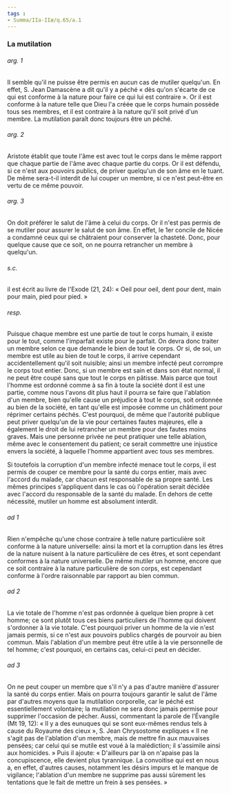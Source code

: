 ```yaml
---
tags : 
- Summa/IIa-IIæ/q.65/a.1
---
```


### La mutilation

###### arg. 1
Il semble qu'il ne puisse être permis en aucun cas de mutiler quelqu'un. En effet, S. Jean Damascène a dit qu'il y a péché « dès qu'on s'écarte de ce qui est conforme à la nature pour faire ce qui lui est contraire ». Or il est conforme à la nature telle que Dieu l'a créée que le corps humain possède tous ses membres, et il est contraire à la nature qu'il soit privé d'un membre. La mutilation paraît donc toujours être un péché. 

###### arg. 2
Aristote établit que toute l'âme est avec tout le corps dans le même rapport que chaque partie de l'âme avec chaque partie du corps. Or il est défendu, si ce n'est aux pouvoirs publics, de priver quelqu'un de son âme en le tuant. De même sera-t-il interdit de lui couper un membre, si ce n'est peut-être en vertu de ce même pouvoir. 

###### arg. 3
On doit préférer le salut de l'âme à celui du corps. Or il n'est pas permis de se mutiler pour assurer le salut de son âme. En effet, le 1er concile de Nicée a condamné ceux qui se châtraient pour conserver la chasteté. Donc, pour quelque cause que ce soit, on ne pourra retrancher un membre à quelqu'un. 

###### s.c.
il est écrit au livre de l'Exode (21, 24): « Oeil pour oeil, dent pour dent, main pour main, pied pour pied. » 

###### resp.
Puisque chaque membre est une partie de tout le corps humain, il existe pour le tout, comme l'imparfait existe pour le parfait. On devra donc traiter un membre selon ce que demande le bien de tout le corps. Or si, de soi, un membre est utile au bien de tout le corps, il arrive cependant accidentellement qu'il soit nuisible; ainsi un membre infecté peut corrompre le corps tout entier. Donc, si un membre est sain et dans son état normal, il ne peut être coupé sans que tout le corps en pâtisse. Mais parce que tout l'homme est ordonné comme à sa fin à toute la société dont il est une partie, comme nous l'avons dit plus haut il pourra se faire que l'ablation d'un membre, bien qu'elle cause un préjudice à tout le corps, soit ordonnée au bien de la société, en tant qu'elle est imposée comme un châtiment pour réprimer certains péchés. C'est pourquoi, de même que l'autorité publique peut priver quelqu'un de la vie pour certaines fautes majeures, elle a également le droit de lui retrancher un membre pour des fautes moins graves. Mais une personne privée ne peut pratiquer une telle ablation, même avec le consentement du patient; ce serait commettre une injustice envers la société, à laquelle l'homme appartient avec tous ses membres. 

Si toutefois la corruption d'un membre infecté menace tout le corps, il est permis de couper ce membre pour la santé du corps entier, mais avec l'accord du malade, car chacun est responsable de sa propre santé. Les mêmes principes s'appliquent dans le cas où l'opération serait décidée avec l'accord du responsable de la santé du malade. En dehors de cette nécessité, mutiler un homme est absolument interdit. 

###### ad 1
Rien n'empêche qu'une chose contraire à telle nature particulière soit conforme à la nature universelle: ainsi la mort et la corruption dans les êtres de la nature nuisent à la nature particulière de ces êtres, et sont cependant conformes à la nature universelle. De même mutiler un homme, encore que ce soit contraire à la nature particulière de son corps, est cependant conforme à l'ordre raisonnable par rapport au bien commun. 

###### ad 2
La vie totale de l'homme n'est pas ordonnée à quelque bien propre à cet homme; ce sont plutôt tous ces biens particuliers de l'homme qui doivent s'ordonner à la vie totale. C'est pourquoi priver un homme de la vie n'est jamais permis, si ce n'est aux pouvoirs publics chargés de pourvoir au bien commun. Mais l'ablation d'un membre peut être utile à la vie personnelle de tel homme; c'est pourquoi, en certains cas, celui-ci peut en décider. 

###### ad 3
On ne peut couper un membre que s'il n'y a pas d'autre manière d'assurer la santé du corps entier. Mais on pourra toujours garantir le salut de l'âme par d'autres moyens que la mutilation corporelle, car le péché est essentiellement volontaire; la mutilation ne sera donc jamais permise pour supprimer l'occasion de pécher. Aussi, commentant la parole de l’Évangile (Mt 19, 12): « Il y a des eunuques qui se sont eux-mêmes rendus tels à cause du Royaume des cieux », S. Jean Chrysostome expliques « Il ne s'agit pas de l'ablation d'un membre, mais de mettre fin aux mauvaises pensées; car celui qui se mutile est voué à la malédiction; il s'assimile ainsi aux homicides. » Puis il ajoute: « D'ailleurs par là on n'apaise pas la concupiscence, elle devient plus tyrannique. La convoitise qui est en nous a, en effet, d'autres causes, notamment les désirs impurs et le manque de vigilance; l'ablation d'un membre ne supprime pas aussi sûrement les tentations que le fait de mettre un frein à ses pensées. » 

